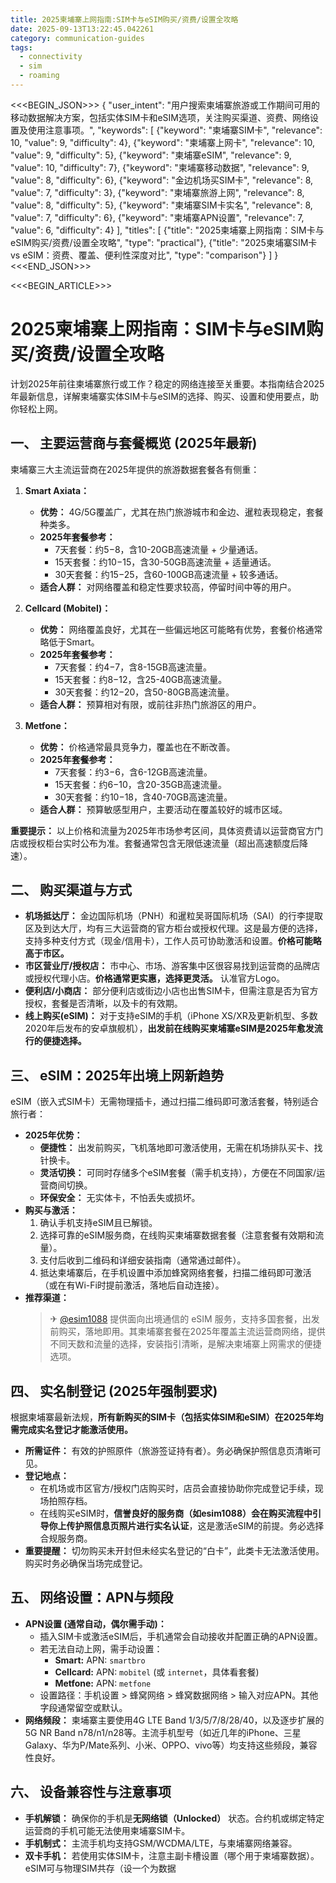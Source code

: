 ```yaml
---
title: 2025柬埔寨上网指南:SIM卡与eSIM购买/资费/设置全攻略
date: 2025-09-13T13:22:45.042261
category: communication-guides
tags:
  - connectivity
  - sim
  - roaming
---
```


<<<BEGIN_JSON>>>
{
  "user_intent": "用户搜索柬埔寨旅游或工作期间可用的移动数据解决方案，包括实体SIM卡和eSIM选项，关注购买渠道、资费、网络设置及使用注意事项。",
  "keywords": [
    {"keyword": "柬埔寨SIM卡", "relevance": 10, "value": 9, "difficulty": 4},
    {"keyword": "柬埔寨上网卡", "relevance": 10, "value": 9, "difficulty": 5},
    {"keyword": "柬埔寨eSIM", "relevance": 9, "value": 10, "difficulty": 7},
    {"keyword": "柬埔寨移动数据", "relevance": 9, "value": 8, "difficulty": 6},
    {"keyword": "金边机场买SIM卡", "relevance": 8, "value": 7, "difficulty": 3},
    {"keyword": "柬埔寨旅游上网", "relevance": 8, "value": 8, "difficulty": 5},
    {"keyword": "柬埔寨SIM卡实名", "relevance": 8, "value": 7, "difficulty": 6},
    {"keyword": "柬埔寨APN设置", "relevance": 7, "value": 6, "difficulty": 4}
  ],
  "titles": [
    {"title": "2025柬埔寨上网指南：SIM卡与eSIM购买/资费/设置全攻略", "type": "practical"},
    {"title": "2025柬埔寨SIM卡 vs eSIM：资费、覆盖、便利性深度对比", "type": "comparison"}
  ]
}
<<<END_JSON>>>

<<<BEGIN_ARTICLE>>>
# 2025柬埔寨上网指南：SIM卡与eSIM购买/资费/设置全攻略

计划2025年前往柬埔寨旅行或工作？稳定的网络连接至关重要。本指南结合2025年最新信息，详解柬埔寨实体SIM卡与eSIM的选择、购买、设置和使用要点，助你轻松上网。

## 一、 主要运营商与套餐概览 (2025年最新)

柬埔寨三大主流运营商在2025年提供的旅游数据套餐各有侧重：

1.  **Smart Axiata：**
    *   **优势：** 4G/5G覆盖广，尤其在热门旅游城市和金边、暹粒表现稳定，套餐种类多。
    *   **2025年套餐参考：**
        *   7天套餐：约$5-$8，含10-20GB高速流量 + 少量通话。
        *   15天套餐：约$10-$15，含30-50GB高速流量 + 适量通话。
        *   30天套餐：约$15-$25，含60-100GB高速流量 + 较多通话。
    *   **适合人群：** 对网络覆盖和稳定性要求较高，停留时间中等的用户。

2.  **Cellcard (Mobitel)：**
    *   **优势：** 网络覆盖良好，尤其在一些偏远地区可能略有优势，套餐价格通常略低于Smart。
    *   **2025年套餐参考：**
        *   7天套餐：约$4-$7，含8-15GB高速流量。
        *   15天套餐：约$8-$12，含25-40GB高速流量。
        *   30天套餐：约$12-$20，含50-80GB高速流量。
    *   **适合人群：** 预算相对有限，或前往非热门旅游区的用户。

3.  **Metfone：**
    *   **优势：** 价格通常最具竞争力，覆盖也在不断改善。
    *   **2025年套餐参考：**
        *   7天套餐：约$3-$6，含6-12GB高速流量。
        *   15天套餐：约$6-$10，含20-35GB高速流量。
        *   30天套餐：约$10-$18，含40-70GB高速流量。
    *   **适合人群：** 预算敏感型用户，主要活动在覆盖较好的城市区域。

**重要提示：** 以上价格和流量为2025年市场参考区间，具体资费请以运营商官方门店或授权柜台实时公布为准。套餐通常包含无限低速流量（超出高速额度后降速）。

## 二、 购买渠道与方式

*   **机场抵达厅：** 金边国际机场（PNH）和暹粒吴哥国际机场（SAI）的行李提取区及到达大厅，均有三大运营商的官方柜台或授权代理。这是最方便的选择，支持多种支付方式（现金/信用卡），工作人员可协助激活和设置。**价格可能略高于市区。**
*   **市区营业厅/授权店：** 市中心、市场、游客集中区很容易找到运营商的品牌店或授权代理小店。**价格通常更实惠，选择更灵活。** 认准官方Logo。
*   **便利店/小商店：** 部分便利店或街边小店也出售SIM卡，但需注意是否为官方授权，套餐是否清晰，以及卡的有效期。
*   **线上购买(eSIM)：** 对于支持eSIM的手机（iPhone XS/XR及更新机型、多数2020年后发布的安卓旗舰机），**出发前在线购买柬埔寨eSIM是2025年愈发流行的便捷选择。**

## 三、 eSIM：2025年出境上网新趋势

eSIM（嵌入式SIM卡）无需物理插卡，通过扫描二维码即可激活套餐，特别适合旅行者：

*   **2025年优势：**
    *   **便捷性：** 出发前购买，飞机落地即可激活使用，无需在机场排队买卡、找针换卡。
    *   **灵活切换：** 可同时存储多个eSIM套餐（需手机支持），方便在不同国家/运营商间切换。
    *   **环保安全：** 无实体卡，不怕丢失或损坏。
*   **购买与激活：**
    1.  确认手机支持eSIM且已解锁。
    2.  选择可靠的eSIM服务商，在线购买柬埔寨数据套餐（注意套餐有效期和流量）。
    3.  支付后收到二维码和详细安装指南（通常通过邮件）。
    4.  抵达柬埔寨后，在手机设置中添加蜂窝网络套餐，扫描二维码即可激活（或在有Wi-Fi时提前激活，落地后自动连接）。
*   **推荐渠道：**
    > ✈ [@esim1088](https://t.me/s/esim1088) 提供面向出境通信的 eSIM 服务，支持多国套餐，出发前购买，落地即用。其柬埔寨套餐在2025年覆盖主流运营商网络，提供不同天数和流量的选择，安装指引清晰，是解决柬埔寨上网需求的便捷选项。

## 四、 实名制登记 (2025年强制要求)

根据柬埔寨最新法规，**所有新购买的SIM卡（包括实体SIM和eSIM）在2025年均需完成实名登记才能激活使用。**

*   **所需证件：** 有效的护照原件（旅游签证持有者）。务必确保护照信息页清晰可见。
*   **登记地点：**
    *   在机场或市区官方/授权门店购买时，店员会直接协助你完成登记手续，现场拍照存档。
    *   在线购买eSIM时，**信誉良好的服务商（如esim1088）会在购买流程中引导你上传护照信息页照片进行实名认证**，这是激活eSIM的前提。务必选择合规服务商。
*   **重要提醒：** 切勿购买未开封但未经实名登记的“白卡”，此类卡无法激活使用。购买时务必确保当场完成登记。

## 五、 网络设置：APN与频段

*   **APN设置 (通常自动，偶尔需手动)：**
    *   插入SIM卡或激活eSIM后，手机通常会自动接收并配置正确的APN设置。
    *   若无法自动上网，需手动设置：
        *   **Smart:** APN: `smartbro`
        *   **Cellcard:** APN: `mobitel` (或 `internet`，具体看套餐)
        *   **Metfone:** APN: `metfone`
    *   设置路径：手机设置 > 蜂窝网络 > 蜂窝数据网络 > 输入对应APN。其他字段通常留空或默认。
*   **网络频段：** 柬埔寨主要使用4G LTE Band 1/3/5/7/8/28/40，以及逐步扩展的5G NR Band n78/n1/n28等。主流手机型号（如近几年的iPhone、三星Galaxy、华为P/Mate系列、小米、OPPO、vivo等）均支持这些频段，兼容性良好。

## 六、 设备兼容性与注意事项

*   **手机解锁：** 确保你的手机是**无网络锁（Unlocked）** 状态。合约机或绑定特定运营商的手机可能无法使用柬埔寨SIM卡。
*   **手机制式：** 主流手机均支持GSM/WCDMA/LTE，与柬埔寨网络兼容。
*   **双卡手机：** 若使用实体SIM卡，注意主副卡槽设置（哪个用于柬埔寨数据）。eSIM可与物理SIM共存（设一个为数据